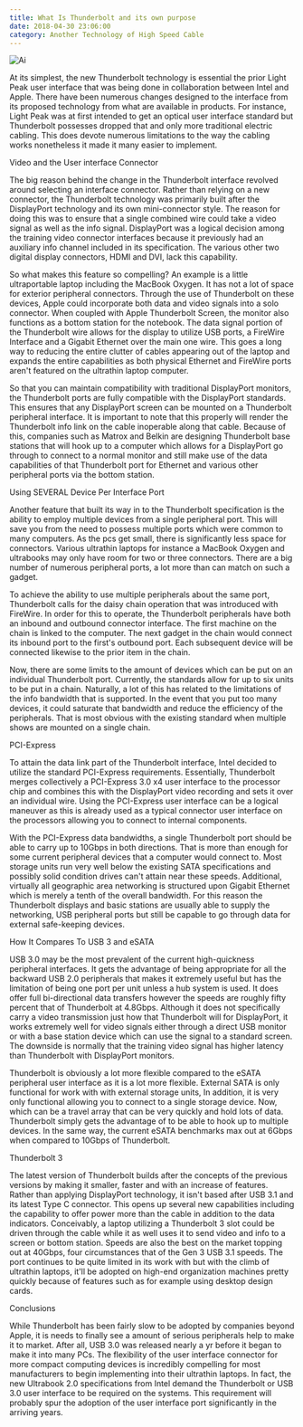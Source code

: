 ```yaml
---
title: What Is Thunderbolt and its own purpose
date: 2018-04-30 23:06:00
category: Another Technology of High Speed Cable
---
```


![Ai](https://www.oacs-atlanta.com/content/images/8.jpg)

At its simplest, the new Thunderbolt technology is essential the prior Light Peak user interface that was being done in collaboration between Intel and Apple. There have been numerous changes designed to the interface from its proposed technology from what are available in products. For instance, Light Peak was at first intended to get an optical user interface standard but Thunderbolt possesses dropped that and only more traditional electric cabling. This does devote numerous limitations to the way the cabling works nonetheless it made it many easier to implement.

Video and the User interface Connector

The big reason behind the change in the Thunderbolt interface revolved around selecting an interface connector. Rather than relying on a new connector, the Thunderbolt technology was primarily built after the DisplayPort technology and its own mini-connector style. The reason for doing this was to ensure that a single combined wire could take a video signal as well as the info signal. DisplayPort was a logical decision among the training video connector interfaces because it previously had an auxiliary info channel included in its specification. The various other two digital display connectors, HDMI and DVI, lack this capability.

So what makes this feature so compelling? An example is a little ultraportable laptop including the MacBook Oxygen. It has not a lot of space for exterior peripheral connectors. Through the use of Thunderbolt on these devices, Apple could incorporate both data and video signals into a solo connector. When coupled with Apple Thunderbolt Screen, the monitor also functions as a bottom station for the notebook. The data signal portion of the Thunderbolt wire allows for the display to utilize USB ports, a FireWire Interface and a Gigabit Ethernet over the main one wire. This goes a long way to reducing the entire clutter of cables appearing out of the laptop and expands the entire capabilities as both physical Ethernet and FireWire ports aren't featured on the ultrathin laptop computer.

So that you can maintain compatibility with traditional DisplayPort monitors, the Thunderbolt ports are fully compatible with the DisplayPort standards. This ensures that any DisplayPort screen can be mounted on a Thunderbolt peripheral interface. It is important to note that this properly will render the Thunderbolt info link on the cable inoperable along that cable. Because of this, companies such as Matrox and Belkin are designing Thunderbolt base stations that will hook up to a computer which allows for a DisplayPort go through to connect to a normal monitor and still make use of the data capabilities of that Thunderbolt port for Ethernet and various other peripheral ports via the bottom station.

Using SEVERAL Device Per Interface Port

Another feature that built its way in to the Thunderbolt specification is the ability to employ multiple devices from a single peripheral port. This will save you from the need to possess multiple ports which were common to many computers. As the pcs get small, there is significantly less space for connectors. Various ultrathin laptops for instance a MacBook Oxygen and ultrabooks may only have room for two or three connectors. There are a big number of numerous peripheral ports, a lot more than can match on such a gadget.

To achieve the ability to use multiple peripherals about the same port, Thunderbolt calls for the daisy chain operation that was introduced with FireWire. In order for this to operate, the Thunderbolt peripherals have both an inbound and outbound connector interface. The first machine on the chain is linked to the computer. The next gadget in the chain would connect its inbound port to the first's outbound port. Each subsequent device will be connected likewise to the prior item in the chain.

Now, there are some limits to the amount of devices which can be put on an individual Thunderbolt port. Currently, the standards allow for up to six units to be put in a chain. Naturally, a lot of this has related to the limitations of the info bandwidth that is supported. In the event that you put too many devices, it could saturate that bandwidth and reduce the efficiency of the peripherals. That is most obvious with the existing standard when multiple shows are mounted on a single chain.

PCI-Express

To attain the data link part of the Thunderbolt interface, Intel decided to utilize the standard PCI-Express requirements. Essentially, Thunderbolt merges collectively a PCI-Express 3.0 x4 user interface to the processor chip and combines this with the DisplayPort video recording and sets it over an individual wire. Using the PCI-Express user interface can be a logical maneuver as this is already used as a typical connector user interface on the processors allowing you to connect to internal components.

With the PCI-Express data bandwidths, a single Thunderbolt port should be able to carry up to 10Gbps in both directions. That is more than enough for some current peripheral devices that a computer would connect to. Most storage units run very well below the existing SATA specifications and possibly solid condition drives can't attain near these speeds. Additional, virtually all geographic area networking is structured upon Gigabit Ethernet which is merely a tenth of the overall bandwidth. For this reason the Thunderbolt displays and basic stations are usually able to supply the networking, USB peripheral ports but still be capable to go through data for external safe-keeping devices.

How It Compares To USB 3 and eSATA

USB 3.0 may be the most prevalent of the current high-quickness peripheral interfaces. It gets the advantage of being appropriate for all the backward USB 2.0 peripherals that makes it extremely useful but has the limitation of being one port per unit unless a hub system is used. It does offer full bi-directional data transfers however the speeds are roughly fifty percent that of Thunderbolt at 4.8Gbps. Although it does not specifically carry a video transmission just how that Thunderbolt will for DisplayPort, it works extremely well for video signals either through a direct USB monitor or with a base station device which can use the signal to a standard screen. The downside is normally that the training video signal has higher latency than Thunderbolt with DisplayPort monitors.

Thunderbolt is obviously a lot more flexible compared to the eSATA peripheral user interface as it is a lot more flexible. External SATA is only functional for work with with external storage units, In addition, it is very only functional allowing you to connect to a single storage device. Now, which can be a travel array that can be very quickly and hold lots of data. Thunderbolt simply gets the advantage of to be able to hook up to multiple devices. In the same way, the current eSATA benchmarks max out at 6Gbps when compared to 10Gbps of Thunderbolt.

Thunderbolt 3

The latest version of Thunderbolt builds after the concepts of the previous versions by making it smaller, faster and with an increase of features. Rather than applying DisplayPort technology, it isn't based after USB 3.1 and its latest Type C connector. This opens up several new capabilities including the capability to offer power more than the cable in addition to the data indicators. Conceivably, a laptop utilizing a Thunderbolt 3 slot could be driven through the cable while it as well uses it to send video and info to a screen or bottom station. Speeds are also the best on the market topping out at 40Gbps, four circumstances that of the Gen 3 USB 3.1 speeds. The port continues to be quite limited in its work with but with the climb of ultrathin laptops, it'll be adopted on high-end organization machines pretty quickly because of features such as for example using desktop design cards.

Conclusions

While Thunderbolt has been fairly slow to be adopted by companies beyond Apple, it is needs to finally see a amount of serious peripherals help to make it to market. After all, USB 3.0 was released nearly a yr before it began to make it into many PCs. The flexibility of the user interface connector for more compact computing devices is incredibly compelling for most manufacturers to begin implementing into their ultrathin laptops. In fact, the new Ultrabook 2.0 specifications from Intel demand the Thunderbolt or USB 3.0 user interface to be required on the systems. This requirement will probably spur the adoption of the user interface port significantly in the arriving years.